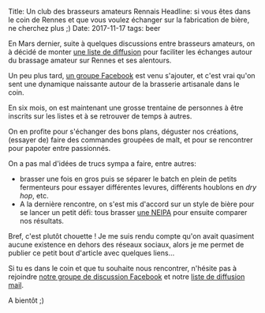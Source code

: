 Title: Un club des brasseurs amateurs Rennais
Headline: si vous êtes dans le coin de Rennes et que vous voulez échanger sur la fabrication de bière, ne cherchez plus ;)
Date: 2017-11-17
tags: beer

En Mars dernier, suite à quelques discussions entre brasseurs amateurs, on à décidé de monter [une liste de diffusion](https://framalistes.org/sympa/subscribe/brassam-rennes) pour faciliter les échanges autour du brassage amateur sur Rennes et ses alentours.

Un peu plus tard, [un groupe Facebook](https://www.facebook.com/groups/899071153568179/) est venu s'ajouter, et c'est vrai qu'on sent une dynamique naissante autour de la brasserie artisanale dans le coin.

En six mois, on est maintenant une grosse trentaine de personnes à être inscrits sur les listes et à se retrouver de temps à autres.

On en profite pour s'échanger des bons plans, déguster nos créations, (essayer de) faire des commandes groupées de malt, et pour se rencontrer pour papoter entre passionnés.

On a pas mal d'idées de trucs sympa a faire, entre autres:

- brasser une fois en gros puis se séparer le batch en plein de petits fermenteurs pour essayer différentes levures, différents houblons en *dry hop*, etc.
- A la dernière rencontre, on s'est mis d'accord sur un style de bière pour se lancer un petit défi: tous brasser [une NEIPA](https://blog.notmyidea.org/larrivee-du-trouble-ou-comment-faire-des-neipa.html) pour ensuite comparer nos résultats.

Bref, c'est plutôt chouette ! Je me suis rendu compte qu'on avait quasiment aucune existence en dehors des réseaux sociaux, alors je me permet de publier ce petit bout d'article avec quelques liens…

Si tu es dans le coin et que tu souhaite nous rencontrer, n'hésite pas à rejoindre [notre groupe de discussion Facebook](https://www.facebook.com/groups/899071153568179/) et notre [liste de diffusion mail](https://framalistes.org/sympa/subscribe/brassam-rennes).

A bientôt ;)
